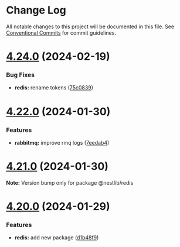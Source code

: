 # Change Log

All notable changes to this project will be documented in this file.
See [Conventional Commits](https://conventionalcommits.org) for commit guidelines.

# [4.24.0](https://github.com/lskjs/lskjs/compare/v4.23.2...v4.24.0) (2024-02-19)


### Bug Fixes

* **redis:** rename tokens ([75c0839](https://github.com/lskjs/lskjs/commit/75c08394a6250657bde2d8385e97405a6a50460f))





# [4.22.0](https://github.com/lskjs/lskjs/compare/v4.21.0...v4.22.0) (2024-01-30)


### Features

* **rabbitmq:** improve rmq logs ([7eedab4](https://github.com/lskjs/lskjs/commit/7eedab47dd6f85849ef69d19d05ca9ff5d1a9da2))





# [4.21.0](https://github.com/lskjs/lskjs/compare/v4.20.0...v4.21.0) (2024-01-30)

**Note:** Version bump only for package @nestlib/redis





# [4.20.0](https://github.com/lskjs/lskjs/compare/v4.19.0...v4.20.0) (2024-01-29)


### Features

* **redis:** add new package ([d1b48f9](https://github.com/lskjs/lskjs/commit/d1b48f9c6ca3d9f0ce8c5dcee68ff53d93181f8e))

